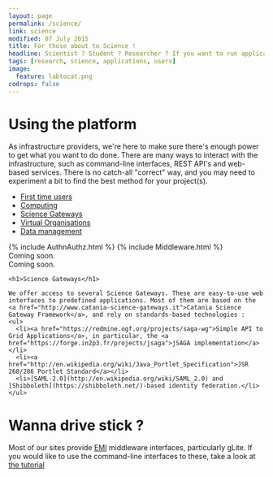 ```yaml
---
layout: page
permalink: /science/
link: science
modified: 07 July 2015
title: For those about to Science !
headline: Scientist ? Student ? Researcher ? If you want to run applications, you've come to the right place.
tags: [research, science, applications, users]
image:
  feature: labtocat.png
codrops: false
---
```


<h1>Using the platform</h1>

As infrastructure providers, we're here to make sure there's enough power to get what you want to do done. There are many ways to interact with the infrastructure, such as command-line interfaces, REST API's and web-based services. There is no catch-all "correct" way, and you may need to experiment a bit to find the best method for your project(s).
<div id="content">
    <ul id="tabs" class="nav nav-tabs" role="tablist">
      <li role="presentation"><a href="#profile" aria-controls="profile" role="tab" data-toggle="tab" class="active">First time users</a></li>
      <li role="presentation"><a href="#compute" aria-controls="compute" role="tab" data-toggle="tab">Computing</a></li>
      <li role="presentation"><a href="#sgw" aria-controls="sgw" role="tab" data-toggle="tab">Science Gateways</a></li>
      <li role="presentation"><a href="#vos" aria-controls="vos" role="tab" data-toggle="tab">Virtual Organisations</a></li>
      <li role="presentation"><a href="#data" aria-controls="data" role="tab" data-toggle="tab">Data management</a></li>
    </ul>

  <div class="tab-content">
    <div role="tabpanel" class="tab-pane fade in active" id="profile">
      {% include AuthnAuthz.html %}
      {% include Middleware.html %}
    </div> <!-- tabpanel -->


  <div role="tabpanel" class="tab-pane fade in" id="compute">
    Coming soon.
  </div>

  <div role="tabpanel" class="tab-pane fade in" id="data">
    Coming soon.
  </div>

  <div role="tabpanel" class="tab-pane fade in" id="sgw">

    <h1>Science Gateways</h1>

    We offer access to several Science Gateways. These are easy-to-use web interfaces to predefined applications. Most of them are based on the <a href="http://www.catania-science-gateways.it">Catania Science Gateway Framework</a>, and rely on standards-based technologies :
    <ul>
      <li><a href="https://redmine.ogf.org/projects/saga-wg">Simple API to Grid Applications</a>, in particular, the <a href="https://forge.in2p3.fr/projects/jsaga">jSAGA implementation</a></li>
      <li><a href="http://en.wikipedia.org/wiki/Java_Portlet_Specification">JSR 268/286 Portlet Standard</a></li>
      <li>[SAML-2.0](http://en.wikipedia.org/wiki/SAML_2.0) and [Shibboleth](https://shibboleth.net/)-based identity federation.</li>
    </ul>

  </div>
  <div role="tabpanel" class="tab-pane fade in" id="cli">

  <h1>Wanna drive stick ?</h1>

  Most of our sites provide <a href="http://eu-emi.eu">EMI</a> middleware interfaces, particularly gLite. If you would like to use the command-line interfaces to these, take a look at <a href="{{ site_url}}/grid-tutorial">the tutorial</a>
  </div>

  </div> <!-- tab content -->
</div>

